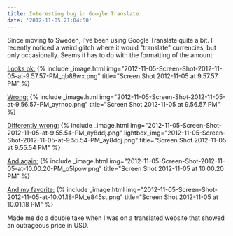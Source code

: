 ```yaml
---
title: Interesting bug in Google Translate
date: '2012-11-05 21:04:50'
---
```



Since moving to Sweden, I've been using Google Translate quite a bit. I recently noticed a weird glitch where it would "translate" currencies, but only occasionally. Seems it has to do with the formatting of the amount:

[Looks ok:](http://translate.google.com/?hl=en&sl=sv&tl=en&vi=c#sv/en/1250%20SEK)
{% include _image.html img="2012-11-05-Screen-Shot-2012-11-05-at-9.57.57-PM_qb88wx.png" title="Screen Shot 2012-11-05 at 9.57.57 PM"  %}

[Wrong:](http://translate.google.com/?hl=en&sl=sv&tl=en&vi=c#sv/en/1%2C250.00%20SEK)
{% include _image.html img="2012-11-05-Screen-Shot-2012-11-05-at-9.56.57-PM_ayrnoo.png" title="Screen Shot 2012-11-05 at 9.56.57 PM"  %}

[Differently wrong:](http://translate.google.com/?hl=en&sl=sv&tl=en&vi=c#sv/en/1250.0%20SEK)
{% include _image.html img="2012-11-05-Screen-Shot-2012-11-05-at-9.55.54-PM_ay8ddj.png" lightbox_img="2012-11-05-Screen-Shot-2012-11-05-at-9.55.54-PM_ay8ddj.png" title="Screen Shot 2012-11-05 at 9.55.54 PM"  %}

[And again:](http://translate.google.com/?hl=en&sl=sv&tl=en&vi=c#sv/en/1%2C250.0%20SEK)
{% include _image.html img="2012-11-05-Screen-Shot-2012-11-05-at-10.00.20-PM_o5lpow.png" title="Screen Shot 2012-11-05 at 10.00.20 PM"  %}

[And my favorite:](http://translate.google.com/?hl=en&sl=sv&tl=en&vi=c#sv/en/1250.%20SEK)
{% include _image.html img="2012-11-05-Screen-Shot-2012-11-05-at-10.01.18-PM_e845st.png" title="Screen Shot 2012-11-05 at 10.01.18 PM"  %}

Made me do a double take when I was on a translated website that showed an outrageous price in USD.

 


